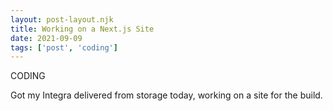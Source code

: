 ```yaml
---
layout: post-layout.njk
title: Working on a Next.js Site
date: 2021-09-09
tags: ['post', 'coding']
---
```

<!-- Excerpt Start -->
CODING
<!-- Excerpt End -->

Got my Integra delivered from storage today, working on a site for the build.
